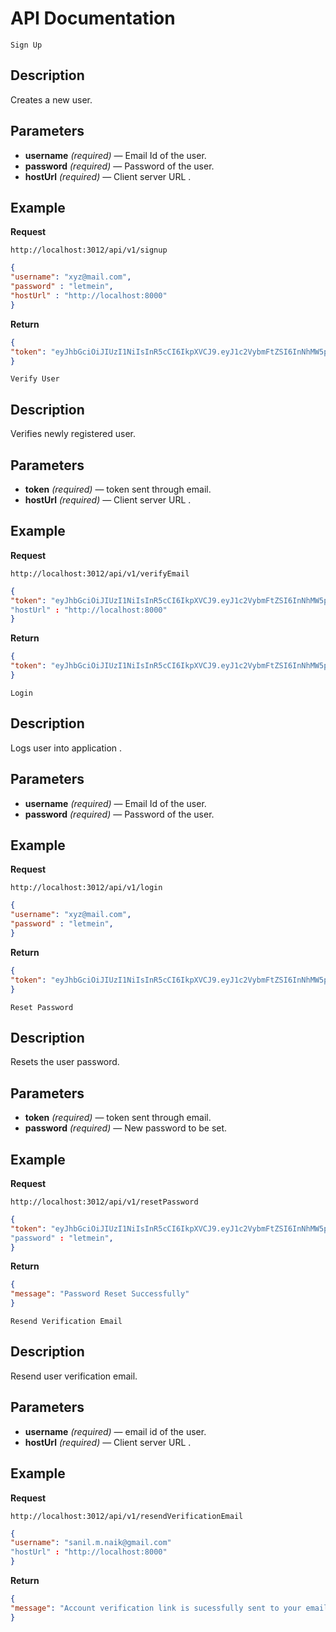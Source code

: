 # API Documentation

    Sign Up

## Description
Creates a new user.


## Parameters
- **username** _(required)_ — Email Id of the user.
- **password** _(required)_ — Password of the user.
- **hostUrl** _(required)_ — Client server URL .


## Example
**Request**

    http://localhost:3012/api/v1/signup

``` json
{
"username": "xyz@mail.com",
"password" : "letmein",
"hostUrl" : "http://localhost:8000"
}
```    

**Return** 
``` json
{
"token": "eyJhbGciOiJIUzI1NiIsInR5cCI6IkpXVCJ9.eyJ1c2VybmFtZSI6InNhMW5pbC5tLm5haWtAZ21haWwuY29tIiwiaWQiOiI1OTMzNjRiMDgwNTMzNTRhZTE2YzdlYzQiLCJpYXQiOjE0OTY1NDAzMzZ9.aEbkycTrTWub17ZRreasC7Ror4MXl0QiEq1CGno4lPM"
}
```



    Verify User

## Description
Verifies newly registered user.


## Parameters
- **token** _(required)_ — token sent through email.
- **hostUrl** _(required)_ — Client server URL .


## Example
**Request**

    http://localhost:3012/api/v1/verifyEmail

``` json
{
"token": "eyJhbGciOiJIUzI1NiIsInR5cCI6IkpXVCJ9.eyJ1c2VybmFtZSI6InNhMW5pbC5tLm5haWtAZ21haWwuY29tIiwiaWQiOiI1OTMzNjRiMDgwNTMzNTRhZTE2YzdlYzQiLCJpYXQiOjE0OTY1NDAzMzZ9.aEbkycTrTWub17ZRreasC7Ror4MXl0QiEq1CGno4lPM"
"hostUrl" : "http://localhost:8000"
}
```    

**Return** 
``` json
{
"token": "eyJhbGciOiJIUzI1NiIsInR5cCI6IkpXVCJ9.eyJ1c2VybmFtZSI6InNhMW5pbC5tLm5haWtAZ21haWwuY29tIiwiaWQiOiI1OTMzNjRiMDgwNTMzNTRhZTE2YzdlYzQiLCJpYXQiOjE0OTY1NDAzMzZ9.aEbkycTrTWub17ZRreasC7Ror4MXl0QiEq1CGno4lPM"
}
```



    Login

## Description
Logs user into application .


## Parameters
- **username** _(required)_ — Email Id of the user.
- **password** _(required)_ — Password of the user.


## Example
**Request**

    http://localhost:3012/api/v1/login

``` json
{
"username": "xyz@mail.com",
"password" : "letmein",
}
```    

**Return** 
``` json
{
"token": "eyJhbGciOiJIUzI1NiIsInR5cCI6IkpXVCJ9.eyJ1c2VybmFtZSI6InNhMW5pbC5tLm5haWtAZ21haWwuY29tIiwiaWQiOiI1OTMzNjRiMDgwNTMzNTRhZTE2YzdlYzQiLCJpYXQiOjE0OTY1NDAzMzZ9.aEbkycTrTWub17ZRreasC7Ror4MXl0QiEq1CGno4lPM"
}
```



    Reset Password

## Description
Resets the user password.


## Parameters
- **token** _(required)_ — token sent through email.
- **password** _(required)_ — New password to be set.


## Example
**Request**

    http://localhost:3012/api/v1/resetPassword

``` json
{
"token": "eyJhbGciOiJIUzI1NiIsInR5cCI6IkpXVCJ9.eyJ1c2VybmFtZSI6InNhMW5pbC5tLm5haWtAZ21haWwuY29tIiwiaWQiOiI1OTMzNjRiMDgwNTMzNTRhZTE2YzdlYzQiLCJpYXQiOjE0OTY1NDAzMzZ9.aEbkycTrTWub17ZRreasC7Ror4MXl0QiEq1CGno4lPM"
"password" : "letmein",
}
```    

**Return** 
``` json
{
"message": "Password Reset Successfully"
}
```



    Resend Verification Email

## Description
Resend user verification email.


## Parameters
- **username** _(required)_ — email id of the user.
- **hostUrl** _(required)_ — Client server URL .


## Example
**Request**

    http://localhost:3012/api/v1/resendVerificationEmail

``` json
{
"username": "sanil.m.naik@gmail.com"
"hostUrl" : "http://localhost:8000"
}
```    

**Return** 
``` json
{
"message": "Account verification link is sucessfully sent to your email id"
}
```